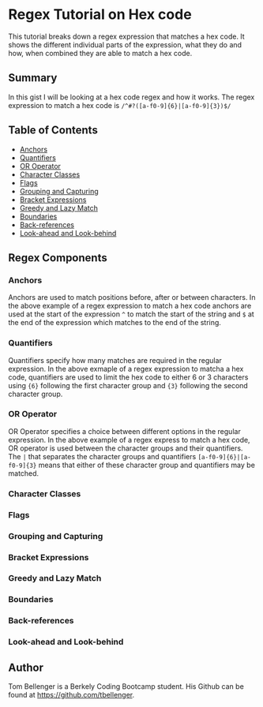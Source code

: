 # Regex Tutorial on Hex code

This tutorial breaks down a regex expression that matches a hex code. It shows the different individual parts of the expression, what they do and how, when combined they are able to match a hex code. 

## Summary

In this gist I will be looking at a hex code regex and how it works. The regex expression to match a hex code  is `/^#?([a-f0-9]{6}|[a-f0-9]{3})$/`

## Table of Contents

- [Anchors](#anchors)
- [Quantifiers](#quantifiers)
- [OR Operator](#or-operator)
- [Character Classes](#character-classes)
- [Flags](#flags)
- [Grouping and Capturing](#grouping-and-capturing)
- [Bracket Expressions](#bracket-expressions)
- [Greedy and Lazy Match](#greedy-and-lazy-match)
- [Boundaries](#boundaries)
- [Back-references](#back-references)
- [Look-ahead and Look-behind](#look-ahead-and-look-behind)

## Regex Components

### Anchors
Anchors are used to match positions before, after or between characters. In the above example of a regex expression to match a hex code anchors are used at the start of the expression `^` to match the start of the string and `$` at the end of the expression which matches to the end of the string.

### Quantifiers
Quantifiers specify how many matches are required in the regular expression. In the above exmaple of a regex expression to matcha a hex code, quantifiers are used to limit the hex code to either 6 or 3 characters using `{6}` following the first character group and `{3}` following the second character group.

### OR Operator
OR Operator specifies a choice between different options in the regular expression. In the above example of a regex express to match a hex code, OR operator is used between the character groups and their quantifiers. The `|` that separates the character groups and quantifiers `[a-f0-9]{6}|[a-f0-9]{3}` means that either of these character group and quantifiers may be matched. 

### Character Classes

### Flags

### Grouping and Capturing

### Bracket Expressions

### Greedy and Lazy Match

### Boundaries

### Back-references

### Look-ahead and Look-behind

## Author

Tom Bellenger is a Berkely Coding Bootcamp student. His Github can be found at https://github.com/tbellenger.
